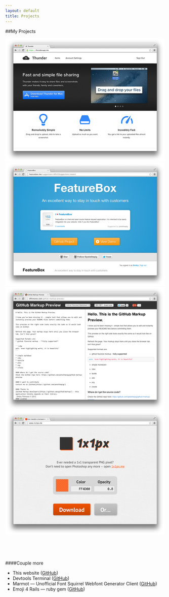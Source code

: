 ```yaml
---
layout: default
title: Projects
---
```

##My Projects

[ ![Thunder](/assets/thunder.png) ](https://thunderapp.me/)
![FeatureBox](/assets/featurebox.png)
[ ![GitHub Markup Preview](/assets/preview.png) ](http://dfilimonov.com/github-markup-preview)
[ ![1x1px](/assets/1x1px.png) ](http://1x1px.me/)

<div style="height:50px;">&nbsp;</div>

####Couple more

* This website ([GitHub](https://github.com/petethepig/petethepig.github.io))
* Devtools Terminal ([GitHub](https://github.com/petethepig/devtools-terminal))
* Marmot — Unofficial Font Squirrel Webfont Generator Client ([GitHub](https://github.com/petethepig/marmot))
* Emoji 4 Rails — ruby gem ([GitHub](https://github.com/petethepig/emoji4rails))
